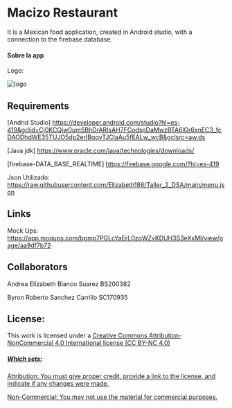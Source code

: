 
# Macizo Restaurant 

It is a Mexican food application, created in Android studio, with a connection to the firebase database.

#### Sobre la app
 Logo:
 
![logo](https://user-images.githubusercontent.com/89174310/163696168-eea5d93e-bdc6-48c3-b029-4dc69c9bf357.png)



## Requirements

[Andrid Studio] https://developer.android.com/studio?hl=es-419&gclid=Cj0KCQjw0umSBhDrARIsAH7FCodspDaMwzBTA6lGr6xnEC3_fcDAODhdWE35TUJO5dp2erIBqqvTJCIaAu5fEALw_wcB&gclsrc=aw.ds

[Java jdk] https://www.oracle.com/java/technologies/downloads/

[firebase-DATA_BASE_REALTIME] https://firebase.google.com/?hl=es-419

Json Utilizado: https://raw.githubusercontent.com/Elizabeth186/Taller_2_DSA/main/menu.json

## Links

Mock Ups: https://app.moqups.com/bpmp7PGLcYaErL0zqWZvKDUH3S3eXxMl/view/page/aa9df7b72


## Collaborators

 Andrea Elizabeth Blanco Suarez  BS200382

 Byron Roberto Sanchez Carrillo  SC170935
 
 ## License:

This work is licensed under a <a rel="license" href="http://creativecommons.org/licenses/by-nc/4.0/">Creative Commons Attribution-NonCommercial 4.0 International license (CC BY-NC 4.0)

##### Which sets:
Attribution: You must give proper credit, provide a link to the license, and indicate if any changes were made.
  
Non-Commercial: You may not use the material for commercial purposes.



